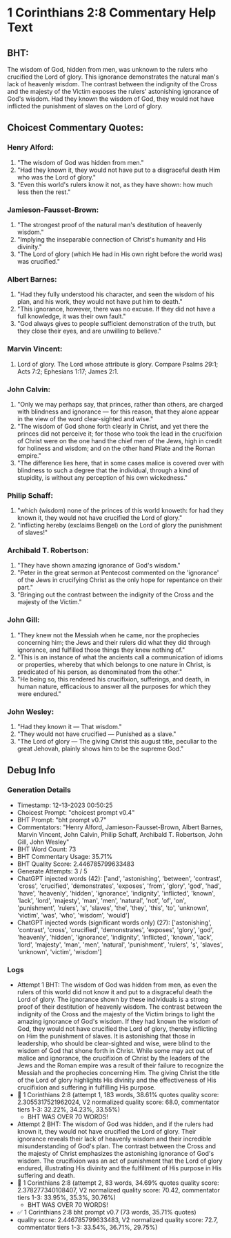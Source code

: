 # 1 Corinthians 2:8 Commentary Help Text

## BHT:
The wisdom of God, hidden from men, was unknown to the rulers who crucified the Lord of glory. This ignorance demonstrates the natural man's lack of heavenly wisdom. The contrast between the indignity of the Cross and the majesty of the Victim exposes the rulers' astonishing ignorance of God's wisdom. Had they known the wisdom of God, they would not have inflicted the punishment of slaves on the Lord of glory.

## Choicest Commentary Quotes:
### Henry Alford:
1. "The wisdom of God was hidden from men."
2. "Had they known it, they would not have put to a disgraceful death Him who was the Lord of glory."
3. "Even this world's rulers know it not, as they have shown: how much less then the rest."

### Jamieson-Fausset-Brown:
1. "The strongest proof of the natural man's destitution of heavenly wisdom."
2. "Implying the inseparable connection of Christ's humanity and His divinity."
3. "The Lord of glory (which He had in His own right before the world was) was crucified."

### Albert Barnes:
1. "Had they fully understood his character, and seen the wisdom of his plan, and his work, they would not have put him to death."
2. "This ignorance, however, there was no excuse. If they did not have a full knowledge, it was their own fault."
3. "God always gives to people sufficient demonstration of the truth, but they close their eyes, and are unwilling to believe."

### Marvin Vincent:
1. Lord of glory. The Lord whose attribute is glory. Compare Psalms 29:1; Acts 7:2; Ephesians 1:17; James 2:1.


### John Calvin:
1. "Only we may perhaps say, that princes, rather than others, are charged with blindness and ignorance — for this reason, that they alone appear in the view of the word clear-sighted and wise."
2. "The wisdom of God shone forth clearly in Christ, and yet there the princes did not perceive it; for those who took the lead in the crucifixion of Christ were on the one hand the chief men of the Jews, high in credit for holiness and wisdom; and on the other hand Pilate and the Roman empire."
3. "The difference lies here, that in some cases malice is covered over with blindness to such a degree that the individual, through a kind of stupidity, is without any perception of his own wickedness."

### Philip Schaff:
1. "which (wisdom) none of the princes of this world knoweth: for had they known it, they would not have crucified the Lord of glory." 
2. "inflicting hereby (exclaims Bengel) on the Lord of glory the punishment of slaves!"

### Archibald T. Robertson:
1. "They have shown amazing ignorance of God's wisdom."
2. "Peter in the great sermon at Pentecost commented on the 'ignorance' of the Jews in crucifying Christ as the only hope for repentance on their part."
3. "Bringing out the contrast between the indignity of the Cross and the majesty of the Victim."

### John Gill:
1. "They knew not the Messiah when he came, nor the prophecies concerning him; the Jews and their rulers did what they did through ignorance, and fulfilled those things they knew nothing of." 
2. "This is an instance of what the ancients call a communication of idioms or properties, whereby that which belongs to one nature in Christ, is predicated of his person, as denominated from the other."
3. "He being so, this rendered his crucifixion, sufferings, and death, in human nature, efficacious to answer all the purposes for which they were endured."

### John Wesley:
1. "Had they known it — That wisdom."
2. "They would not have crucified — Punished as a slave."
3. "The Lord of glory — The giving Christ this august title, peculiar to the great Jehovah, plainly shows him to be the supreme God."


## Debug Info
### Generation Details
- Timestamp: 12-13-2023 00:50:25
- Choicest Prompt: "choicest prompt v0.4"
- BHT Prompt: "bht prompt v0.7"
- Commentators: "Henry Alford, Jamieson-Fausset-Brown, Albert Barnes, Marvin Vincent, John Calvin, Philip Schaff, Archibald T. Robertson, John Gill, John Wesley"
- BHT Word Count: 73
- BHT Commentary Usage: 35.71%
- BHT Quality Score: 2.446785799633483
- Generate Attempts: 3 / 5
- ChatGPT injected words (42):
	['and', 'astonishing', 'between', 'contrast', 'cross', 'crucified', 'demonstrates', 'exposes', 'from', 'glory', 'god', 'had', 'have', 'heavenly', 'hidden', 'ignorance', 'indignity', 'inflicted', 'known', 'lack', 'lord', 'majesty', 'man', 'men', 'natural', 'not', 'of', 'on', 'punishment', 'rulers', 's', 'slaves', 'the', 'they', 'this', 'to', 'unknown', 'victim', 'was', 'who', 'wisdom', 'would']
- ChatGPT injected words (significant words only) (27):
	['astonishing', 'contrast', 'cross', 'crucified', 'demonstrates', 'exposes', 'glory', 'god', 'heavenly', 'hidden', 'ignorance', 'indignity', 'inflicted', 'known', 'lack', 'lord', 'majesty', 'man', 'men', 'natural', 'punishment', 'rulers', 's', 'slaves', 'unknown', 'victim', 'wisdom']

### Logs
- Attempt 1 BHT: The wisdom of God was hidden from men, as even the rulers of this world did not know it and put to a disgraceful death the Lord of glory. The ignorance shown by these individuals is a strong proof of their destitution of heavenly wisdom. The contrast between the indignity of the Cross and the majesty of the Victim brings to light the amazing ignorance of God's wisdom. If they had known the wisdom of God, they would not have crucified the Lord of glory, thereby inflicting on Him the punishment of slaves. It is astonishing that those in leadership, who should be clear-sighted and wise, were blind to the wisdom of God that shone forth in Christ. While some may act out of malice and ignorance, the crucifixion of Christ by the leaders of the Jews and the Roman empire was a result of their failure to recognize the Messiah and the prophecies concerning Him. The giving Christ the title of the Lord of glory highlights His divinity and the effectiveness of His crucifixion and suffering in fulfilling His purpose.
- 🔄 1 Corinthians 2:8 (attempt 1, 183 words, 38.61% quotes quality score: 2.3055317521962024, V2 normalized quality score: 68.0, commentator tiers 1-3: 32.22%, 34.23%, 33.55%) 
	- BHT WAS OVER 70 WORDS!
- Attempt 2 BHT: The wisdom of God was hidden, and if the rulers had known it, they would not have crucified the Lord of glory. Their ignorance reveals their lack of heavenly wisdom and their incredible misunderstanding of God's plan. The contrast between the Cross and the majesty of Christ emphasizes the astonishing ignorance of God's wisdom. The crucifixion was an act of punishment that the Lord of glory endured, illustrating His divinity and the fulfillment of His purpose in His suffering and death.
- 🔄 1 Corinthians 2:8 (attempt 2, 83 words, 34.69% quotes quality score: 2.378277340108407, V2 normalized quality score: 70.42, commentator tiers 1-3: 33.95%, 35.3%, 30.76%) 
	- BHT WAS OVER 70 WORDS!
- ✅ 1 Corinthians 2:8 bht prompt v0.7 (73 words, 35.71% quotes)
- quality score: 2.446785799633483, V2 normalized quality score: 72.7, commentator tiers 1-3: 33.54%, 36.71%, 29.75%)